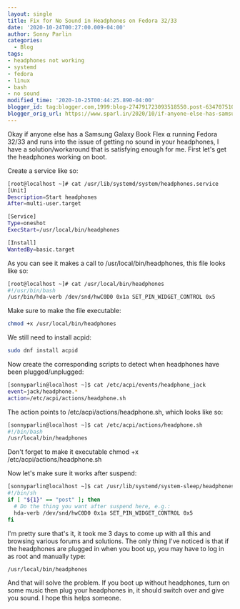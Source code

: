 ```yaml
---
layout: single
title: Fix for No Sound in Headphones on Fedora 32/33
date: '2020-10-24T00:27:00.009-04:00'
author: Sonny Parlin
categories:
  - Blog
tags:
- headphones not working
- systemd
- fedora
- linux
- bash
- no sound
modified_time: '2020-10-25T00:44:25.890-04:00'
blogger_id: tag:blogger.com,1999:blog-274791723093518550.post-634707510706044153
blogger_orig_url: https://www.sparl.in/2020/10/if-anyone-else-has-samsung-galaxy-book.html
---
```


<p>Okay if anyone else has a Samsung Galaxy Book Flex ⍺ running Fedora 32/33 and runs into the issue of getting no sound in your headphones, I have a solution/workaround that is satisfying enough for me. First let's get the headphones working on boot.</p> <p>Create a service like so:</p>

```bash
[root@localhost ~]# cat /usr/lib/systemd/system/headphones.service
[Unit]
Description=Start headphones
After=multi-user.target

[Service]
Type=oneshot
ExecStart=/usr/local/bin/headphones

[Install]
WantedBy=basic.target
```

As you can see it makes a call to /usr/local/bin/headphones, this file looks like so:

```bash   
[root@localhost ~]# cat /usr/local/bin/headphones
#!/usr/bin/bash
/usr/bin/hda-verb /dev/snd/hwC0D0 0x1a SET_PIN_WIDGET_CONTROL 0x5
```

Make sure to make the file executable:

```bash
chmod +x /usr/local/bin/headphones
```

We still need to install acpid:

```bash
sudo dnf install acpid
```

Now create the corresponding scripts to detect when headphones have been plugged/unplugged:

```bash    
[sonnyparlin@localhost ~]$ cat /etc/acpi/events/headphone_jack
event=jack/headphone.*
action=/etc/acpi/actions/headphone.sh
```

The action points to /etc/acpi/actions/headphone.sh, which looks like so:

```bash
[sonnyparlin@localhost ~]$ cat /etc/acpi/actions/headphone.sh
#!/bin/bash
/usr/local/bin/headphones
```

Don't forget to make it executable chmod +x /etc/acpi/actions/headphone.sh

Now let's make sure it works after suspend:

```bash    
[sonnyparlin@localhost ~]$ cat /usr/lib/systemd/system-sleep/headphones.sh
#!/bin/sh
if [ "${1}" == "post" ]; then
  # Do the thing you want after suspend here, e.g.:
  hda-verb /dev/snd/hwC0D0 0x1a SET_PIN_WIDGET_CONTROL 0x5
fi
```

I'm pretty sure that's it, it took me 3 days to come up with all this and browsing various forums and solutions. The only thing I've noticed is that if the headphones are plugged in when you boot up, you may have to log in as root and manually type:

```bash
/usr/local/bin/headphones
```
And that will solve the problem. If you boot up without headphones, turn on some music then plug your headphones in, it should switch over and give you sound. I hope this helps someone.
